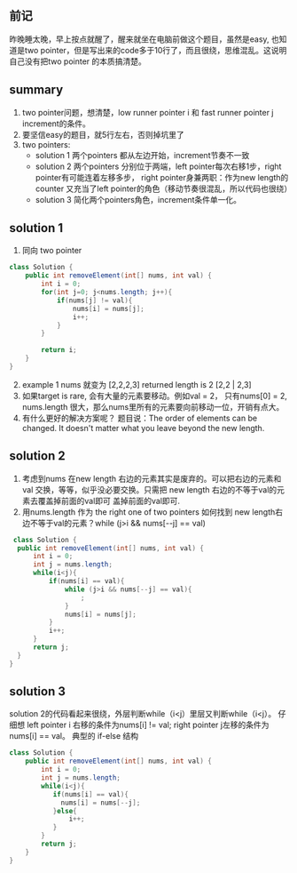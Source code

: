 ## 前记
昨晚睡太晚，早上按点就醒了，醒来就坐在电脑前做这个题目，虽然是easy, 也知道是two pointer，但是写出来的code多于10行了，而且很绕，思维混乱。这说明自己没有把two pointer
的本质搞清楚。

## summary
1. two pointer问题，想清楚，low runner pointer i 和 fast runner pointer j increment的条件。
2. 要坚信easy的题目，就5行左右，否则掉坑里了
3. two pointers: 
   * solution 1 两个pointers 都从左边开始，increment节奏不一致
   * solution 2 两个pointers 分别位于两端，left pointer每次右移1步，right pointer有可能连着左移多步， right pointer身兼两职：作为new length的counter
   又充当了left pointer的角色（移动节奏很混乱，所以代码也很绕）
   * solution 3 简化两个pointers角色，increment条件单一化。

## solution 1
1. 同向 two pointer
```java
class Solution {
    public int removeElement(int[] nums, int val) {  
        int i = 0;
        for(int j=0; j<nums.length; j++){
            if(nums[j] != val){
                nums[i] = nums[j];
                i++;
            }
        }
       
        return i;     
    }
}
```
2. example 1 nums 就变为 [2,2,2,3] returned length is 2 [2,2 | 2,3]
3. 如果target is rare, 会有大量的元素要移动。例如val = 2， 只有nums[0] = 2, nums.length 很大，那么nums里所有的元素要向前移动一位，开销有点大。 
4. 有什么更好的解决方案呢？ 题目说：The order of elements can be changed. It doesn't matter what you leave beyond the new length.

## solution 2 
1. 考虑到nums 在new length 右边的元素其实是废弃的。可以把右边的元素和val 交换，等等，似乎没必要交换。只需把 new length 右边的不等于val的元素去覆盖掉前面的val即可
  盖掉前面的val即可. 
2. 用nums.length 作为 the right one of two pointers 
  如何找到 new length右边不等于val的元素？while (j>i && nums[--j] == val)
  ```java
   class Solution {
    public int removeElement(int[] nums, int val) {  
        int i = 0;
        int j = nums.length; 
        while(i<j){
            if(nums[i] == val){ 
                while (j>i && nums[--j] == val){
                    ;
                }
                nums[i] = nums[j];  
            } 
            i++;
        } 
        return j;     
    }
}  
  ```

## solution 3
solution 2的代码看起来很绕，外层判断while（i<j）里层又判断while（i<j）。
仔细想 left pointer i 右移的条件为nums[i] != val; right pointer j左移的条件为nums[i] == val。 典型的 if-else 结构
```java
class Solution {
    public int removeElement(int[] nums, int val) {  
        int i = 0;
        int j = nums.length; 
        while(i<j){
           if(nums[i] == val){
             nums[i] = nums[--j]; 
           }else{
               i++;
           } 
        }
        return j;     
    }
}
```


